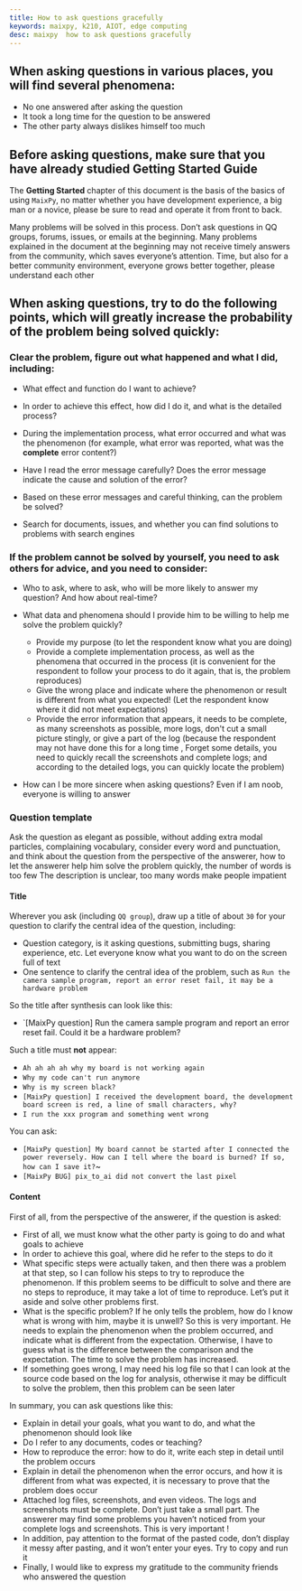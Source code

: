 ```yaml
---
title: How to ask questions gracefully
keywords: maixpy, k210, AIOT, edge computing
desc: maixpy  how to ask questions gracefully
---
```



## When asking questions in various places, you will find several phenomena:

* No one answered after asking the question
* It took a long time for the question to be answered
* The other party always dislikes himself too much


## Before asking questions, make sure that you have already studied Getting Started Guide

The **Getting Started** chapter of this document is the basis of the basics of using `MaixPy`, no matter whether you have development experience, a big man or a novice, please be sure to read and operate it from front to back.

Many problems will be solved in this process. Don’t ask questions in QQ groups, forums, issues, or emails at the beginning. Many problems explained in the document at the beginning may not receive timely answers from the community, which saves everyone’s attention. Time, but also for a better community environment, everyone grows better together, please understand each other


## When asking questions, try to do the following points, which will greatly increase the probability of the problem being solved quickly:

### Clear the problem, figure out what happened and what I did, including:

* What effect and function do I want to achieve?

* In order to achieve this effect, how did I do it, and what is the detailed process?

* During the implementation process, what error occurred and what was the phenomenon (for example, what error was reported, what was the **complete** error content?)

* Have I read the error message carefully? Does the error message indicate the cause and solution of the error?

* Based on these error messages and careful thinking, can the problem be solved?

* Search for documents, issues, and whether you can find solutions to problems with search engines

### If the problem cannot be solved by yourself, you need to ask others for advice, and you need to consider:

* Who to ask, where to ask, who will be more likely to answer my question? And how about real-time?

* What data and phenomena should I provide him to be willing to help me solve the problem quickly?
  * Provide my purpose (to let the respondent know what you are doing)
  * Provide a complete implementation process, as well as the phenomena that occurred in the process (it is convenient for the respondent to follow your process to do it again, that is, the problem reproduces)
  * Give the wrong place and indicate where the phenomenon or result is different from what you expected! (Let the respondent know where it did not meet expectations)
  * Provide the error information that appears, it needs to be complete, as many screenshots as possible, more logs, don't cut a small picture stingly, or give a part of the log (because the respondent may not have done this for a long time , Forget some details, you need to quickly recall the screenshots and complete logs; and according to the detailed logs, you can quickly locate the problem)

* How can I be more sincere when asking questions? Even if I am noob, everyone is willing to answer



### Question template


Ask the question as elegant as possible, without adding extra modal particles, complaining vocabulary, consider every word and punctuation, and think about the question from the perspective of the answerer, how to let the answerer help him solve the problem quickly, the number of words is too few The description is unclear, too many words make people impatient

#### Title

Wherever you ask (including `QQ group`), draw up a title of about `30` for your question to clarify the central idea of ​​the question, including:
* Question category, is it asking questions, submitting bugs, sharing experience, etc. Let everyone know what you want to do on the screen full of text
* One sentence to clarify the central idea of ​​the problem, such as `Run the camera sample program, report an error reset fail, it may be a hardware problem`

So the title after synthesis can look like this:
* `[MaixPy question] Run the camera sample program and report an error reset fail. Could it be a hardware problem?

Such a title must **not** appear:
* `Ah ah ah ah why my board is not working again`
* `Why my code can't run anymore`
* `Why is my screen black?`
* `[MaixPy question] I received the development board, the development board screen is red, a line of small characters, why? `
* `I run the xxx program and something went wrong`

You can ask:
* `[MaixPy question] My board cannot be started after I connected the power reversely. How can I tell where the board is burned? If so, how can I save it?`~
* `[MaixPy BUG] pix_to_ai did not convert the last pixel`

#### Content

First of all, from the perspective of the answerer, if the question is asked:
* First of all, we must know what the other party is going to do and what goals to achieve
* In order to achieve this goal, where did he refer to the steps to do it
* What specific steps were actually taken, and then there was a problem at that step, so I can follow his steps to try to reproduce the phenomenon. If this problem seems to be difficult to solve and there are no steps to reproduce, it may take a lot of time to reproduce. Let’s put it aside and solve other problems first.
* What is the specific problem? If he only tells the problem, how do I know what is wrong with him, maybe it is unwell? So this is very important. He needs to explain the phenomenon when the problem occurred, and indicate what is different from the expectation. Otherwise, I have to guess what is the difference between the comparison and the expectation. The time to solve the problem has increased.
* If something goes wrong, I may need his log file so that I can look at the source code based on the log for analysis, otherwise it may be difficult to solve the problem, then this problem can be seen later

In summary, you can ask questions like this:

* Explain in detail your goals, what you want to do, and what the phenomenon should look like
* Do I refer to any documents, codes or teaching?
* How to reproduce the error: how to do it, write each step in detail until the problem occurs
* Explain in detail the phenomenon when the error occurs, and how it is different from what was expected, it is necessary to prove that the problem does occur
* Attached log files, screenshots, and even videos. The logs and screenshots must be complete. Don’t just take a small part. The answerer may find some problems you haven’t noticed from your complete logs and screenshots. This is very important !
* In addition, pay attention to the format of the pasted code, don’t display it messy after pasting, and it won’t enter your eyes. Try to copy and run it
* Finally, I would like to express my gratitude to the community friends who answered the question
